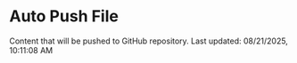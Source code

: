 # Auto Push File

Content that will be pushed to GitHub repository.
Last updated: 08/21/2025, 10:11:08 AM